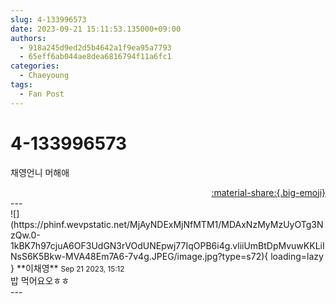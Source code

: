 ```yaml
---
slug: 4-133996573
date: 2023-09-21 15:11:53.135000+09:00
authors:
  - 918a245d9ed2d5b4642a1f9ea95a7793
  - 65eff6ab044ae8dea6816794f11a6fc1
categories:
  - Chaeyoung
tags:
  - Fan Post
---
```


# 4-133996573

<div class="post-container" markdown="1">
<div class="content-container md-sidebar__scrollwrap" markdown="1">

채영언니 머해애

</div>
</div>

<div style="text-align: right;" markdown="1">
<a href="https://weverse.io/fromis9/fanpost/4-133996573" style="text-align: right;">:material-share:{.big-emoji}</a>
</div>
---

<div class="comments-container md-sidebar__scrollwrap" markdown="1">
<div class="comment" markdown="1">
<div class='id-container' markdown="1">
![](https://phinf.wevpstatic.net/MjAyNDExMjNfMTM1/MDAxNzMyMzUyOTg3NzQw.0-1kBK7h97cjuA6OF3UdGN3rVOdUNEpwj77IqOPB6i4g.vliiUmBtDpMvuwKKLiINsS6K5Bkw-MVA48Em7A6-7v4g.JPEG/image.jpg?type=s72){ loading=lazy }
**<span class="artist">이채영</span>** <small>Sep 21 2023, 15:12</small><br>
</div>
<div class='comment-body' markdown="1">
밥 먹어요오ㅎㅎ
</div>
</div>
</div>
---
